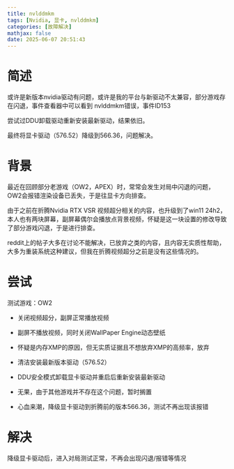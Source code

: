 ```yaml
---
title: nvlddmkm
tags: [Nvidia, 显卡, nvlddmkm]
categories: [故障解决]
mathjax: false
date: 2025-06-07 20:51:43
---
```


# 简述
或许是新版本nvidia驱动有问题，或许是我的平台与新驱动不太兼容，部分游戏存在闪退，事件查看器中可以看到 nvlddmkm错误，事件ID153

尝试过DDU卸载驱动重新安装最新驱动，结果依旧。

最终将显卡驱动（576.52）降级到566.36，问题解决。
<!-- more -->
# 背景
最近在回顾部分老游戏（OW2，APEX）时，常常会发生对局中闪退的问题，OW2会报错渲染设备已丢失，于是往显卡方向排查。

由于之前在折腾Nvidia RTX VSR 视频超分相关的内容，也升级到了win11 24h2，本人也有两块屏幕，副屏幕偶尔会播放点背景视频，怀疑是这一块设置的修改导致了部分游戏闪退，于是进行排查。

reddit上的帖子大多在讨论不能解决，已放弃之类的内容，且内容无实质性帮助，大多为重装系统这种建议，但我在折腾视频超分之前是没有这些情况的。

# 尝试
测试游戏：OW2

- 关闭视频超分，副屏正常播放视频

- 副屏不播放视频，同时关闭WallPaper Engine动态壁纸

- 怀疑是内存XMP的原因，但无实质证据且不想放弃XMP的高频率，放弃

- 清洁安装最新版本驱动（576.52）

- DDU安全模式卸载显卡驱动并重启后重新安装最新驱动

- 无果，由于其他游戏并不存在这个问题，暂时搁置

- 心血来潮，降级显卡驱动到折腾前的版本566.36，测试不再出现该报错

# 解决

降级显卡驱动后，进入对局测试正常，不再会出现闪退/报错等情况